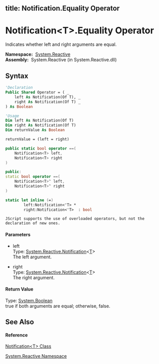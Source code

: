 title: Notification<T>.Equality Operator
---
# Notification\<T\>.Equality Operator

Indicates whether left and right arguments are equal.

**Namespace:**  [System.Reactive](System.Reactive\System.Reactive.md)  
**Assembly:**  System.Reactive (in System.Reactive.dll)

## Syntax

```vb
'Declaration
Public Shared Operator = ( _
    left As Notification(Of T), _
    right As Notification(Of T) _
) As Boolean
```

```vb
'Usage
Dim left As Notification(Of T)
Dim right As Notification(Of T)
Dim returnValue As Boolean

returnValue = (left = right)
```

```csharp
public static bool operator ==(
    Notification<T> left,
    Notification<T> right
)
```

```c++
public:
static bool operator ==(
    Notification<T>^ left, 
    Notification<T>^ right
)
```

```fsharp
static let inline (=)
        left:Notification<'T> * 
        right:Notification<'T>  : bool
```

```jscript
JScript supports the use of overloaded operators, but not the declaration of new ones.
```

#### Parameters

- left  
  Type: [System.Reactive.Notification](Notification\Notification(T).md)\<[T](Notification\Notification(T).md)\>  
  The left argument.

- right  
  Type: [System.Reactive.Notification](Notification\Notification(T).md)\<[T](Notification\Notification(T).md)\>  
  The right argument.

#### Return Value

Type: [System.Boolean](https://msdn.microsoft.com/en-us/library/a28wyd50)  
true if both arguments are equal; otherwise, false.

## See Also

#### Reference

[Notification\<T\> Class](Notification\Notification(T).md)

[System.Reactive Namespace](System.Reactive\System.Reactive.md)






